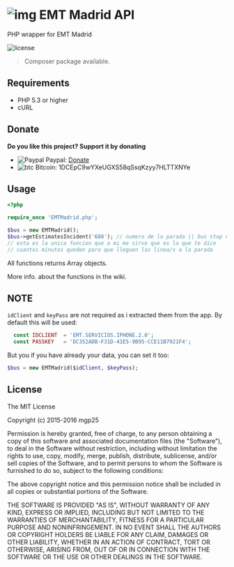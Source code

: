 # ![img](https://upload.wikimedia.org/wikipedia/commons/thumb/e/e8/EMT_Madrid_Logo.svg/41px-EMT_Madrid_Logo.svg.png) EMT Madrid API
PHP wrapper for EMT Madrid

![license](https://img.shields.io/badge/License-MIT-blue.svg)

> Composer package available.

## Requirements

- PHP 5.3 or higher
- cURL

## Donate

**Do you like this project? Support it by donating**
- ![Paypal](https://raw.githubusercontent.com/reek/anti-adblock-killer/gh-pages/images/paypal.png) Paypal: [Donate](https://www.paypal.com/cgi-bin/webscr?cmd=_s-xclick&hosted_button_id=YNVNPLE45DNG6)
- ![btc](https://camo.githubusercontent.com/4bc31b03fc4026aa2f14e09c25c09b81e06d5e71/687474703a2f2f7777772e6d6f6e747265616c626974636f696e2e636f6d2f696d672f66617669636f6e2e69636f) Bitcoin: 1DCEpC9wYXeUGXS58qSsqKzyy7HLTTXNYe

## Usage

```php
<?php

require_once 'EMTMadrid.php';

$bus = new EMTMadrid();
$bus->getEstimatesIncident('680'); // numero de la parada || bus stop number
// esta es la unica funcion que a mi me sirve que es la que te dice
// cuantos minutos queden para que lleguen las linea/s a la parada
```

All functions returns Array objects.

More info. about the functions in the wiki.

## NOTE

`idClient` and `keyPass` are not required as i extracted them from the app. By default this will be used:

```php
  const IDCLIENT  = 'EMT.SERVICIOS.IPHONE.2.0';
  const PASSKEY   = 'DC352ADB-F31D-41E5-9B95-CCE11B7921F4';
```

But you if you have already your data, you can set it too:

```php
$bus = new EMTMadrid($idClient, $keyPass);
```

## License

The MIT License

Copyright (c) 2015-2016 mgp25

Permission is hereby granted, free of charge, to any person obtaining a copy
of this software and associated documentation files (the "Software"), to deal
in the Software without restriction, including without limitation the rights
to use, copy, modify, merge, publish, distribute, sublicense, and/or sell
copies of the Software, and to permit persons to whom the Software is
furnished to do so, subject to the following conditions:

The above copyright notice and this permission notice shall be included in
all copies or substantial portions of the Software.

THE SOFTWARE IS PROVIDED "AS IS", WITHOUT WARRANTY OF ANY KIND, EXPRESS OR
IMPLIED, INCLUDING BUT NOT LIMITED TO THE WARRANTIES OF MERCHANTABILITY,
FITNESS FOR A PARTICULAR PURPOSE AND NONINFRINGEMENT. IN NO EVENT SHALL THE
AUTHORS OR COPYRIGHT HOLDERS BE LIABLE FOR ANY CLAIM, DAMAGES OR OTHER
LIABILITY, WHETHER IN AN ACTION OF CONTRACT, TORT OR OTHERWISE, ARISING FROM,
OUT OF OR IN CONNECTION WITH THE SOFTWARE OR THE USE OR OTHER DEALINGS IN
THE SOFTWARE.
